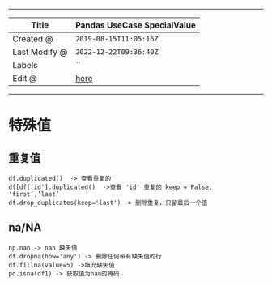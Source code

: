 -----

| Title         | Pandas UseCase SpecialValue                          |
| ------------- | ---------------------------------------------------- |
| Created @     | `2019-08-15T11:05:16Z`                               |
| Last Modify @ | `2022-12-22T09:36:40Z`                               |
| Labels        | \`\`                                                 |
| Edit @        | [here](https://github.com/junxnone/xwiki/issues/187) |

-----

# 特殊值

## 重复值

    df.duplicated()  -> 查看重复的
    df[df['id'].duplicated()  ->查看 'id' 重复的 keep = False, 'first‘,’last’
    df.drop_duplicates(keep='last') -> 删除重复，只留最后一个值

## na/NA

    np.nan -> nan 缺失值
    df.dropna(how='any') -> 删除任何带有缺失值的行
    df.fillna(value=5) ->填充缺失值
    pd.isna(df1) -> 获取值为nan的掩码
